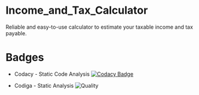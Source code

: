 # Income_and_Tax_Calculator
Reliable and easy-to-use calculator to estimate your taxable income and tax payable.

# Badges
* Codacy - Static Code Analysis
[![Codacy Badge](https://app.codacy.com/project/badge/Grade/b57ab38bab1b45b4a5576680f0a0b803)](https://www.codacy.com/gh/ITSMEUNICK-21/M1_Income_and_Tax_Calculator/dashboard?utm_source=github.com&amp;utm_medium=referral&amp;utm_content=ITSMEUNICK-21/M1_Income_and_Tax_Calculator&amp;utm_campaign=Badge_Grade)

* Codiga - Static Analysis
![Quality](https://api.codiga.io/project/32105/score/svg)
